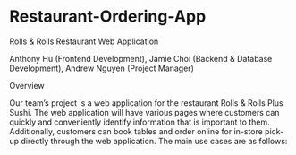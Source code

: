 # Restaurant-Ordering-App

Rolls & Rolls Restaurant 
Web Application

Anthony Hu (Frontend Development),
Jamie Choi (Backend & Database Development),
Andrew Nguyen (Project Manager)


Overview

Our team’s project is a web application for the restaurant Rolls & Rolls Plus Sushi. The web application will have various pages where customers can quickly and conveniently identify information that is important to them. Additionally, customers can book tables and order online for in-store pick-up directly through the web application. The main use cases are as follows:

